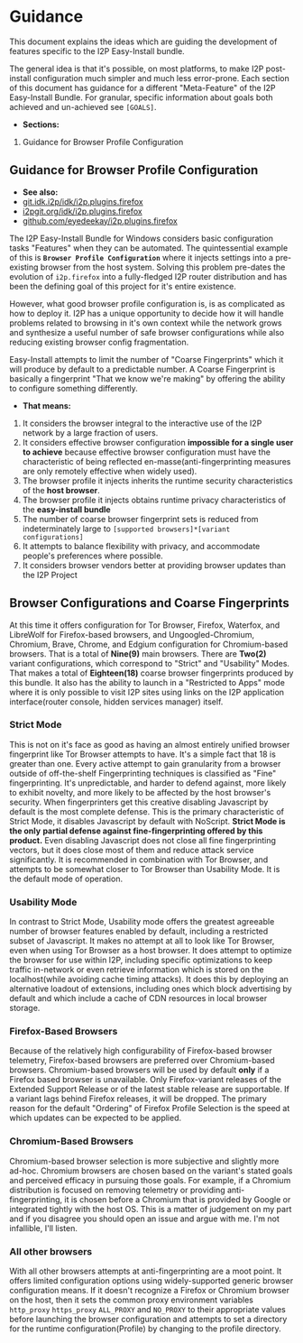 Guidance
========

This document explains the ideas which are guiding the development of
features specific to the I2P Easy-Install bundle.

The general idea is that it's possible, on most platforms, to make I2P
post-install configuration much simpler and much less error-prone. Each
section of this document has guidance for a different "Meta-Feature" of
the I2P Easy-Install Bundle. For granular, specific information about
goals both achieved and un-achieved see `[GOALS]`.

- **Sections:**

1. Guidance for Browser Profile Configuration

Guidance for Browser Profile Configuration
------------------------------------------

- **See also:**
- [git.idk.i2p/idk/i2p.plugins.firefox](http://git.idk.i2p/idk/i2p.plugins.firefox)
- [i2pgit.org/idk/i2p.plugins.firefox](https://i2pgit.org/idk/i2p.plugins.firefox)
- [github.com/eyedeekay/i2p.plugins.firefox](https://github.com/eyedeekay/i2p.plugins.firefox)

The I2P Easy-Install Bundle for Windows considers basic configuration tasks
"Features" when they can be automated. The quintessential example of this
is **``Browser Profile Configuration``** where it injects settings into a
pre-existing browser from the host system. Solving this problem pre-dates
the evolution of `i2p.firefox` into a fully-fledged I2P router distribution
and has been the defining goal of this project for it's entire existence.

However, what good browser profile configuration is, is as complicated as
how to deploy it. I2P has a unique opportunity to decide how it will handle
problems related to browsing in it's own context while the network grows
and synthesize a useful number of safe browser configurations while also
reducing existing browser config fragmentation.

Easy-Install attempts to limit the number of "Coarse Fingerprints" which it will
produce by default to a predictable number. A Coarse Fingerprint is basically
a fingerprint "That we know we're making" by offering the ability to configure
something differently.

- **That means:**

1. It considers the browser integral to the interactive use of the I2P network by a large fraction of users.
2. It considers effective browser configuration **impossible for a single user to achieve** because effective browser configuration must have the characteristic of being reflected en-masse(anti-fingerprinting measures are only remotely effective when widely used).
3. The browser profile it injects inherits the runtime security characteristics of the **host browser**.
4. The browser profile it injects obtains runtime privacy characteristics of the **easy-install bundle**
5. The number of coarse browser fingerprint sets is reduced from indeterminately large to `[supported browsers]*[variant configurations]`
6. It attempts to balance flexibility with privacy, and accommodate people's preferences where possible.
7. It considers browser vendors better at providing browser updates than the I2P Project

Browser Configurations and Coarse Fingerprints
----------------------------------------------

At this time it offers configuration for Tor Browser, Firefox, Waterfox, and
LibreWolf for Firefox-based browsers, and Ungoogled-Chromium, Chromium, Brave,
Chrome, and Edgium configuration for Chromium-based browsers. That is a total
of **Nine(9)** main browsers. There are **Two(2)** variant configurations,
which correspond to "Strict" and "Usability" Modes. That makes a total of
**Eighteen(18)** coarse browser fingerprints produced by this bundle. It also
has the ability to launch in a "Restricted to Apps" mode where it is only
possible to visit I2P sites using links on the I2P application interface(router
console, hidden services manager) itself.

### Strict Mode

This is not on it's face as good as having an almost entirely unified browser
fingerprint like Tor Browser attempts to have. It's a simple fact that 18
is greater than one. Every active attempt to gain granularity from a browser
outside of off-the-shelf Fingerprinting techniques is classified as "Fine"
fingerprinting. It's unpredictable, and harder to defend against, more likely
to exhibit novelty, and more likely to be affected by the host browser's
security. When fingerprinters get this creative disabling Javascript by default
is the most complete defense. This is the primary characteristic of Strict Mode,
it disables Javascript by default with NoScript. **Strict Mode is the only**
**partial defense against fine-fingerprinting offered by this product.** Even
disabling Javascript does not close all fine fingerprinting vectors, but it
does close most of them and reduce attack service significantly. It is recommended
in combination with Tor Browser, and attempts to be somewhat closer to Tor Browser
than Usability Mode. It is the default mode of operation.

### Usability Mode

In contrast to Strict Mode, Usability mode offers the greatest agreeable number
of browser features enabled by default, including a restricted subset of Javascript.
It makes no attempt at all to look like Tor Browser, even when using Tor Browser
as a host browser. It does attempt to optimize the browser for use within I2P, including
specific optimizations to keep traffic in-network or even retrieve information which is
stored on the localhost(while avoiding cache timing attacks). It does this by deploying
an alternative loadout of extensions, including ones which block advertising by default
and which include a cache of CDN resources in local browser storage.

### Firefox-Based Browsers

Because of the relatively high configurability of Firefox-based browser
telemetry, Firefox-based browsers are preferred over Chromium-based browsers.
Chromium-based browsers will be used by default **only** if a Firefox based
browser is unavailable. Only Firefox-variant releases of the Extended Support
Release or of the latest stable release are supportable. If a variant lags
behind Firefox releases, it will be dropped. The primary reason for the default
"Ordering" of Firefox Profile Selection is the speed at which updates can be
expected to be applied.

### Chromium-Based Browsers

Chromium-based browser selection is more subjective and slightly more ad-hoc.
Chromium browsers are chosen based on the variant's stated goals and perceived
efficacy in pursuing those goals. For example, if a Chromium distribution is
focused on removing telemetry or providing anti-fingerprinting, it is chosen
before a Chromium that is provided by Google or integrated tightly with the
host OS. This is a matter of judgement on my part and if you disagree you should
open an issue and argue with me. I'm not infallible, I'll listen.

### All other browsers

With all other browsers attempts at anti-fingerprinting are a moot point. It offers
limited configuration options using widely-supported generic browser configuration
means. If it doesn't recognize a Firefox or Chromium browser on the host, then it
sets the common proxy environment variables `http_proxy` `https_proxy` `ALL_PROXY`
and `NO_PROXY` to their appropriate values before launching the browser configuration
and attempts to set a directory for the runtime configuration(Profile) by changing
to the profile directory.
